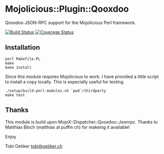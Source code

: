 Mojolicious::Plugin::Qooxdoo
============================

Qooxdoo JSON-RPC support for the Mojolicious Perl framework.

[![Build Status](https://travis-ci.org/oetiker/Mojolicious-Plugin-Qooxdoo.png?branch=master)](https://travis-ci.org/oetiker/Mojolicious-Plugin-Qooxdoo)
[![Coverage Status](https://coveralls.io/repos/oetiker/Mojolicious-Plugin-Qooxdoo/badge.png)](https://coveralls.io/r/oetiker/Mojolicious-Plugin-Qooxdoo)

Installation
------------

```shell
perl Makefile.PL
make
make install
```

Since this module requires Mojolicious to work. I have provided
a little script to install a copy locally. This is especially
useful for testing.

```shell
./setup/build-perl-modules.sh `pwd`/thirdparty
make test
```

Thanks
------

This module is build upon  MojoX::Dispatcher::Qooxdoo::Jsonrpc.
Thanks to Matthias Bloch (matthias at puffin ch) for makeing it
available!


Enjoy

Tobi Oetiker <tobi@oetiker.ch>
